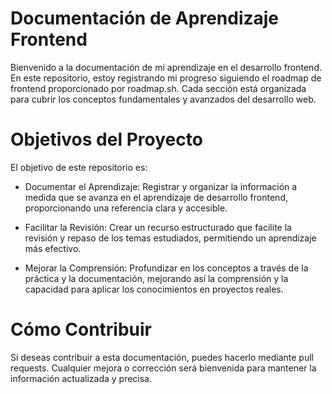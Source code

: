 ﻿# Documentación de Aprendizaje Frontend

Bienvenido a la documentación de mi aprendizaje en el desarrollo frontend. En este repositorio, estoy registrando mi progreso siguiendo el roadmap de frontend proporcionado por roadmap.sh. Cada sección está organizada para cubrir los conceptos fundamentales y avanzados del desarrollo web.


# Objetivos del Proyecto

El objetivo de este repositorio es:

- Documentar el Aprendizaje: Registrar y organizar la información a medida que se avanza en el aprendizaje de desarrollo frontend, proporcionando una referencia clara y accesible.

- Facilitar la Revisión: Crear un recurso estructurado que facilite la revisión y repaso de los temas estudiados, permitiendo un aprendizaje más efectivo.

- Mejorar la Comprensión: Profundizar en los conceptos a través de la práctica y la documentación, mejorando así la comprensión y la capacidad para aplicar los conocimientos en proyectos reales.


# Cómo Contribuir

Si deseas contribuir a esta documentación, puedes hacerlo mediante pull requests. Cualquier mejora o corrección será bienvenida para mantener la información actualizada y precisa.
